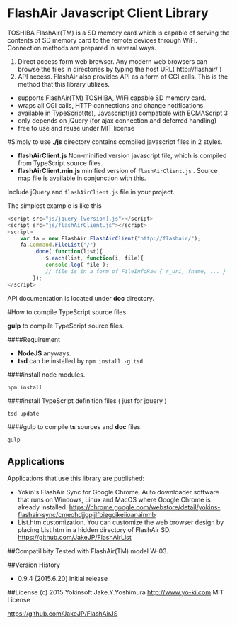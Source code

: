 FlashAir Javascript Client Library
===================

TOSHIBA FlashAir(TM) is a SD memory card which is capable of serving the contents of SD memory card to the remote devices through WiFi. Connection methods are prepared in several ways.

1. Direct access form web browser. Any modern web browsers can browse the files in directories by typing the host URL( http://flashair/ )
2. API access. FlashAir also provides API as a form of CGI calls. This is the method that this library utilizes.



- supports FlashAir(TM) TOSHIBA, WiFi capable SD memory card.
- wraps all CGI calls, HTTP connections and change notifications.
- available in TypeScript(ts), Javascript(js) compatible with ECMAScript 3
- only depends on jQuery (for ajax connection and deferred handling)
- free to use and reuse under MIT license

#Simply to use
**./js** directory contains compiled javascript files in 2 styles.

-  **flashAirClient.js**   Non-minified version javascript file, which is compiled from TypeScript source files.
- **flashAirClient.min.js**  minified version of `flashAirClient.js` . Source map file is available in conjunction with this.

Include jQuery and `flashAirClient.js` file in your project.

The simplest example is like this
```ts
<script src="js/jquery-[version].js"></script>
<script src="js/flashAirClient.js"></script>
<script>
	var fa = new FlashAir.FlashAirClient("http://flashair/");
	fa.Command.FileList("/")
		.done( function(list){
			$.each(list, function(i, file){
			console.log( file );
			// file is in a form of FileInfoRaw { r_uri, fname, ... }
		});
</script>
```

API documentation is located under **doc** directory.

#How to compile TypeScript source files

**gulp** to compile TypeScript source files.

####Requirement
- **NodeJS** anyways.
- **tsd** can be installed by `npm install -g tsd`

####install node modules. 
```
npm install
```
####install TypeScript definition files ( just for jquery )
```
tsd update
```

####gulp to compile **ts** sources and **doc** files.
```
gulp
```

## Applications
Applications that use this library are published:
- Yokin's FlashAir Sync for Google Chrome.  Auto downloader software that runs on Windows, Linux and MacOS where Google Chrome is already installed. https://chrome.google.com/webstore/detail/yokins-flashair-sync/cmeohdjjopjjlfbiegcikeiioanainmb
- List.htm customization. You can customize the web browser design by placing List.htm in a hidden directory of FlashAir SD. https://github.com/JakeJP/FlashAirList

##Compatilibity
Tested with FlashAir(TM) model W-03.

##Version History

-  0.9.4 (2015.6.20)
  initial release

##License
(c) 2015 Yokinsoft Jake.Y.Yoshimura http://www.yo-ki.com
MIT License

https://github.com/JakeJP/FlashAirJS
